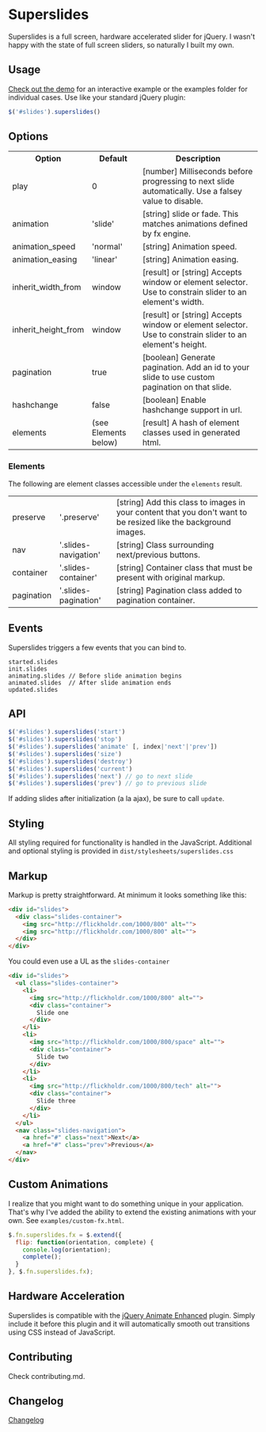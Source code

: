 # Superslides

Superslides is a full screen, hardware accelerated slider for jQuery. I wasn't happy with the state of full screen sliders, so naturally I built my own.

## Usage

[Check out the demo](http://nicinabox.github.com/superslides/) for an interactive example or the examples folder for individual cases. Use like your standard jQuery plugin:

```javascript
$('#slides').superslides()
```
## Options

<table>
  <tr>
    <th>Option</th>
    <th>Default</th>
    <th>Description</th>
  </tr>
  <tr>
    <td>play</td>
    <td>0</td>
    <td>[number] Milliseconds before progressing to next slide automatically. Use a falsey value to disable.</td>
  </tr>
  <tr>
    <td>animation</td>
    <td>'slide'</td>
    <td>[string] slide or fade. This matches animations defined by fx engine.</td>
  </tr>
  <tr>
    <td>animation_speed</td>
    <td>'normal'</td>
    <td>[string] Animation speed.</td>
  </tr>
  <tr>
    <td>animation_easing</td>
    <td>'linear'</td>
    <td>[string] Animation easing.</td>
  </tr>
  <tr>
    <td>inherit_width_from</td>
    <td>window</td>
    <td>[result] or [string] Accepts window or element selector. Use to constrain slider to an element's width.</td>
  </tr>
  <tr>
    <td>inherit_height_from</td>
    <td>window</td>
    <td>[result] or [string] Accepts window or element selector. Use to constrain slider to an element's height.</td>
  </tr>
  <tr>
    <td>pagination</td>
    <td>true</td>
    <td>[boolean] Generate pagination. Add an id to your slide to use custom pagination on that slide.</td>
  </tr>
  <tr>
    <td>hashchange</td>
    <td>false</td>
    <td>[boolean] Enable hashchange support in url.</td>
  </tr>
  <tr>
    <td>elements</td>
    <td>(see Elements below)</td>
    <td>[result] A hash of element classes used in generated html.</td>
  </tr>
</table>

### Elements

The following are element classes accessible under the `elements` result.

<table>
  <tr>
    <td>preserve</td>
    <td>'.preserve'</td>
    <td>[string] Add this class to images in your content that you don't want to be resized like the background images.</td>
  </tr>
  <tr>
    <td>nav</td>
    <td>'.slides-navigation'</td>
    <td>[string] Class surrounding next/previous buttons.</td>
  </tr>
  <tr>
    <td>container</td>
    <td>'.slides-container'</td>
    <td>[string] Container class that must be present with original markup.</td>
  </tr>
  <tr>
    <td>pagination</td>
    <td>'.slides-pagination'</td>
    <td>[string] Pagination class added to pagination container.</td>
  </tr>
</table>

## Events

Superslides triggers a few events that you can bind to.

    started.slides
    init.slides
    animating.slides // Before slide animation begins
    animated.slides  // After slide animation ends
    updated.slides

## API

``` javascript
$('#slides').superslides('start')
$('#slides').superslides('stop')
$('#slides').superslides('animate' [, index|'next'|'prev'])
$('#slides').superslides('size')
$('#slides').superslides('destroy')
$('#slides').superslides('current')
$('#slides').superslides('next') // go to next slide
$('#slides').superslides('prev') // go to previous slide
```

If adding slides after initialization (a la ajax), be sure to call `update`.

## Styling

All styling required for functionality is handled in the JavaScript. Additional and optional styling is provided in `dist/stylesheets/superslides.css`

## Markup

Markup is pretty straightforward. At minimum it looks something like this:
``` html
<div id="slides">
  <div class="slides-container">
    <img src="http://flickholdr.com/1000/800" alt="">
    <img src="http://flickholdr.com/1000/800" alt="">
  </div>
</div>
```

You could even use a UL as the `slides-container`
``` html
<div id="slides">
  <ul class="slides-container">
    <li>
      <img src="http://flickholdr.com/1000/800" alt="">
      <div class="container">
        Slide one
      </div>
    </li>
    <li>
      <img src="http://flickholdr.com/1000/800/space" alt="">
      <div class="container">
        Slide two
      </div>
    </li>
    <li>
      <img src="http://flickholdr.com/1000/800/tech" alt="">
      <div class="container">
        Slide three
      </div>
    </li>
  </ul>
  <nav class="slides-navigation">
    <a href="#" class="next">Next</a>
    <a href="#" class="prev">Previous</a>
  </nav>
</div>
```

## Custom Animations

I realize that you might want to do something unique in your application. That's why I've added the ability to extend the existing animations with your own. See `examples/custom-fx.html`.

```javascript
$.fn.superslides.fx = $.extend({
  flip: function(orientation, complete) {
    console.log(orientation);
    complete();
  }
}, $.fn.superslides.fx);
```

## Hardware Acceleration

Superslides is compatible with the [jQuery Animate Enhanced](http://playground.benbarnett.net/jquery-animate-enhanced/) plugin. Simply include it before this plugin and it will automatically smooth out transitions using CSS instead of JavaScript.

## Contributing

Check contributing.md.

## Changelog

[Changelog](https://github.com/nicinabox/superslides/blob/0.5-stable/changelog.md)
